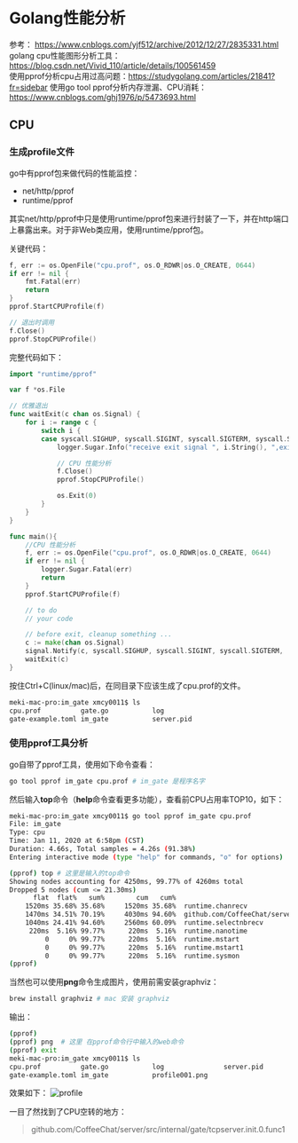 # Golang性能分析

参考：
https://www.cnblogs.com/yjf512/archive/2012/12/27/2835331.html  
golang cpu性能图形分析工具：https://blog.csdn.net/Vivid_110/article/details/100561459  
使用pprof分析cpu占用过高问题：https://studygolang.com/articles/21841?fr=sidebar
使用go tool pprof分析内存泄漏、CPU消耗：https://www.cnblogs.com/ghj1976/p/5473693.html

## CPU

### 生成profile文件

go中有pprof包来做代码的性能监控：
- net/http/pprof
- runtime/pprof

其实net/http/pprof中只是使用runtime/pprof包来进行封装了一下，并在http端口上暴露出来。对于非Web类应用，使用runtime/pprof包。

关键代码：  
```go
f, err := os.OpenFile("cpu.prof", os.O_RDWR|os.O_CREATE, 0644)
if err != nil {
    fmt.Fatal(err)
    return
}
pprof.StartCPUProfile(f)

// 退出时调用
f.Close()
pprof.StopCPUProfile()
```


完整代码如下：
```go
import "runtime/pprof"

var f *os.File

// 优雅退出
func waitExit(c chan os.Signal) {
    for i := range c {
        switch i {
        case syscall.SIGHUP, syscall.SIGINT, syscall.SIGTERM, syscall.SIGQUIT:
            logger.Sugar.Info("receive exit signal ", i.String(), ",exit...")

            // CPU 性能分析
            f.Close()
            pprof.StopCPUProfile()

            os.Exit(0)
        }
    }
}

func main(){
    //CPU 性能分析
    f, err := os.OpenFile("cpu.prof", os.O_RDWR|os.O_CREATE, 0644)
    if err != nil {
        logger.Sugar.Fatal(err)
        return
    }
    pprof.StartCPUProfile(f)

    // to do
    // your code

    // before exit, cleanup something ...
    c := make(chan os.Signal)
    signal.Notify(c, syscall.SIGHUP, syscall.SIGINT, syscall.SIGTERM,   syscall.SIGQUIT)
    waitExit(c)
}
```

按住Ctrl+C(linux/mac)后，在同目录下应该生成了cpu.prof的文件。

```bash
meki-mac-pro:im_gate xmcy0011$ ls
cpu.prof          gate.go           log
gate-example.toml im_gate           server.pid
```

### 使用pprof工具分析

go自带了pprof工具，使用如下命令查看：
```bash
go tool pprof im_gate cpu.prof # im_gate 是程序名字
```

然后输入**top**命令（**help**命令查看更多功能），查看前CPU占用率TOP10，如下：
```bash
meki-mac-pro:im_gate xmcy0011$ go tool pprof im_gate cpu.prof
File: im_gate
Type: cpu
Time: Jan 11, 2020 at 6:58pm (CST)
Duration: 4.66s, Total samples = 4.26s (91.38%)
Entering interactive mode (type "help" for commands, "o" for options)

(pprof) top # 这里是输入的top命令
Showing nodes accounting for 4250ms, 99.77% of 4260ms total
Dropped 5 nodes (cum <= 21.30ms)
      flat  flat%   sum%        cum   cum%
    1520ms 35.68% 35.68%     1520ms 35.68%  runtime.chanrecv
    1470ms 34.51% 70.19%     4030ms 94.60%  github.com/CoffeeChat/server/src/internal/gate/tcpserver.init.0.func1
    1040ms 24.41% 94.60%     2560ms 60.09%  runtime.selectnbrecv
     220ms  5.16% 99.77%      220ms  5.16%  runtime.nanotime
         0     0% 99.77%      220ms  5.16%  runtime.mstart
         0     0% 99.77%      220ms  5.16%  runtime.mstart1
         0     0% 99.77%      220ms  5.16%  runtime.sysmon
(pprof)
```

当然也可以使用**png**命令生成图片，使用前需安装graphviz：
```bash
brew install graphviz # mac 安装 graphviz
```

输出：
```bash
(pprof)
(pprof) png  # 这里 在pprof命令行中输入的web命令
(pprof) exit
meki-mac-pro:im_gate xmcy0011$ ls
cpu.prof          gate.go           log               server.pid
gate-example.toml im_gate           profile001.png
```

效果如下：
![profile](https://raw.githubusercontent.com/xmcy0011/CoffeeChat/master/docs/images/profile/profile001.png)

一目了然找到了CPU空转的地方：
> github.com/CoffeeChat/server/src/internal/gate/tcpserver.init.0.func1